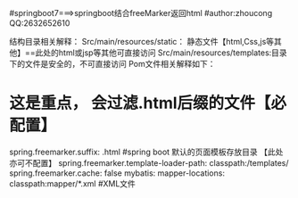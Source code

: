 #springboot7===>springboot结合freeMarker返回html
#author:zhoucong 			QQ:2632652610



结构目录相关解释：
Src/main/resources/static： 静态文件【html,Css,js等其他】==此处的html或jsp等其他可直接访问
Src/main/resources/templates:目录下的文件是安全的，不可直接访问
Pom文件相关解释如下：
# 这是重点， 会过滤.html后缀的文件【必配置】
spring.freemarker.suffix: .html 
#spring boot 默认的页面模板存放目录  【此处亦可不配置】
spring.freemarker.template-loader-path: classpath:/templates/    
spring.freemarker.cache: false 
mybatis:
  mapper-locations: classpath:mapper/*.xml            #XML文件
  
  